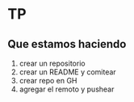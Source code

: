 # TP

## Que estamos haciendo

1. crear un repositorio
2. crear un README y comitear
3. crear repo en GH
4. agregar el remoto y pushear
